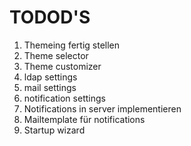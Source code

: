 # TODOD'S

1. Themeing fertig stellen
2. Theme selector
3. Theme customizer
4. ldap settings
5. mail settings
6. notification settings
7. Notifications in server implementieren
8. Mailtemplate für notifications
9. Startup wizard
